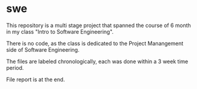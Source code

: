 # swe

This repository is a multi stage project that spanned the course of 6 month in my class "Intro to Software Engineering".

There is no code, as the class is dedicated to the Project Manangement side of Software Engineering.

The files are labeled chronologically, each was done within a 3 week time period.

File report is at the end.
